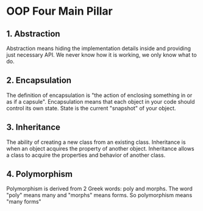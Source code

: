 # OOP Four Main Pillar 

## 1. Abstraction
<p>Abstraction means hiding the implementation details inside and providing just necessary API. We never know how it is working,
we only know what to do.</p>

## 2. Encapsulation 
<p>The definition of encapsulation is "the action of enclosing something in or as if a capsule". Encapsulation means that 
each object in your code should control its own state. State is the current "snapshot" of your object.</p>

 ## 3. Inheritance 
 <p>The ability of creating a new class from an existing class. Inheritance is when an object acquires the property of another object. Inheritance allows a class to acquire the properties and behavior of another class.</p>

 ## 4. Polymorphism
 <p>Polymorphism is derived from 2 Greek words: poly and morphs. The word "poly" means many and "morphs" means forms. So polymorphism means "many forms"</p>

